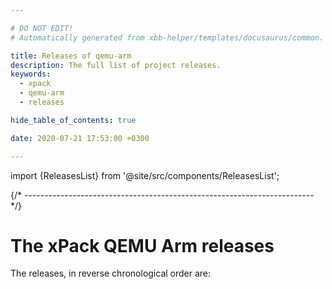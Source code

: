 ```yaml
---

# DO NOT EDIT!
# Automatically generated from xbb-helper/templates/docusaurus/common.

title: Releases of qemu-arm
description: The full list of project releases.
keywords:
  - xpack
  - qemu-arm
  - releases

hide_table_of_contents: true

date: 2020-07-21 17:53:00 +0300

---
```


import {ReleasesList} from '@site/src/components/ReleasesList';

{/* ------------------------------------------------------------------------ */}

# The xPack QEMU Arm releases

The releases, in reverse chronological order are:

<ReleasesList />
